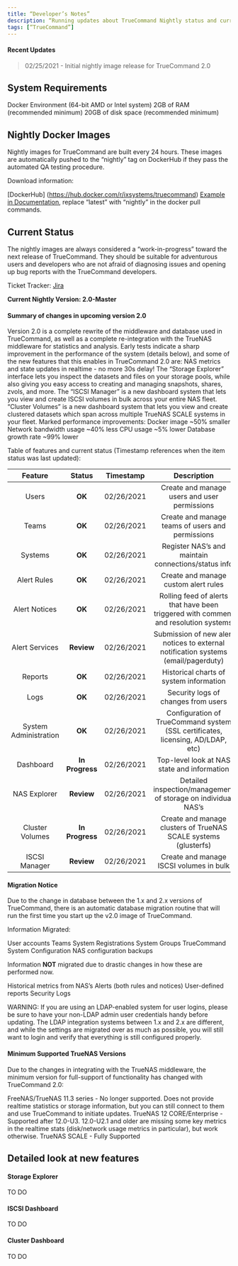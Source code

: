 ```yaml
---
title: “Developer’s Notes”
description: “Running updates about TrueCommand Nightly status and current issues.”
tags: [“TrueCommand”]
---
```


#### Recent Updates
> 02/25/2021 - Initial nightly image release for TrueCommand 2.0

## System Requirements

Docker Environment (64-bit AMD or Intel system)
2GB of RAM (recommended minimum)
20GB of disk space (recommended minimum)

## Nightly Docker Images

Nightly images for TrueCommand are built every 24 hours. These images are automatically pushed to the “nightly” tag on DockerHub if they pass the automated QA testing procedure.

Download information:

[DockerHub] (https://hub.docker.com/r/ixsystems/truecommand)
[Example in Documentation](https://www.truenas.com/docs/truecommand/installupdate/install/), replace “latest” with “nightly” in the docker pull commands.

## Current Status

The nightly images are always considered a “work-in-progress” toward the next release of TrueCommand. They should be suitable for adventurous users and developers who are not afraid of diagnosing issues and opening up bug reports with the TrueCommand developers.

Ticket Tracker: [Jira](https://jira.ixsystems.com/projects/TC)

**Current Nightly Version: 2.0-Master**

#### Summary of changes in upcoming version 2.0

Version 2.0 is a complete rewrite of the middleware and database used in TrueCommand, as well as a complete re-integration with the TrueNAS middleware for statistics and analysis. Early tests indicate a sharp improvement in the performance of the system (details below), and some of the new features that this enables in TrueCommand 2.0 are:
NAS metrics and state updates in realtime - no more 30s delay!
The “Storage Explorer” interface lets you inspect the datasets and files on your storage pools, while also giving you easy access to creating and managing snapshots, shares, zvols, and more.
The “ISCSI Manager” is a new dashboard system that lets you view and create ISCSI volumes in bulk across your entire NAS fleet.
“Cluster Volumes” is a new dashboard system that lets you view and create clustered datasets which span  across multiple TrueNAS SCALE systems in your fleet.
Marked performance improvements:
Docker image ~50% smaller
Network bandwidth usage ~40% less
CPU usage ~5% lower
Database growth rate ~99% lower

Table of features and current status (Timestamp references when the item status was last updated):

| Feature | Status | Timestamp | Description |
|:---:|:---:|:---:|:---:|
|Users | **OK** | 02/26/2021 | Create and manage users and user permissions|
|Teams| **OK** | 02/26/2021 | Create and manage teams of users and permissions|
|Systems| **OK** | 02/26/2021 | Register NAS’s and maintain connections/status info |
|Alert Rules|**OK**|02/26/2021 | Create and manage custom alert rules |
|Alert Notices| **OK** | 02/26/2021|Rolling feed of alerts that have been triggered with comment and resolution systems|
|Alert Services| **Review** | 02/26/2021| Submission of new alert notices to external notification systems (email/pagerduty)|
|Reports|**OK**|02/26/2021| Historical charts of system information |
|Logs|**OK**|02/26/2021| Security logs of changes from users |
|System Administration|**OK**|02/26/2021| Configuration of TrueCommand system (SSL certificates, licensing, AD/LDAP, etc)|
|Dashboard|**In Progress**|02/26/2021|Top-level look at NAS state and information|
|NAS Explorer|**Review**|02/26/2021| Detailed inspection/management of storage on individual NAS’s|
|Cluster Volumes|**In Progress**|02/26/2021|Create and manage clusters of TrueNAS SCALE systems (glusterfs)|
|ISCSI Manager|**Review**|02/26/2021|Create and manage ISCSI volumes in bulk|

#### Migration Notice
Due to the change in database between the 1.x and 2.x versions of TrueCommand, there is an automatic database migration routine that will run the first time you start up the v2.0 image of TrueCommand. 

Information Migrated:


User accounts
Teams
System Registrations
System Groups
TrueCommand System Configuration
NAS configuration backups

Information **NOT** migrated due to drastic changes in how these are performed now.

Historical metrics from NAS’s
Alerts (both rules and notices)
User-defined reports
Security Logs

WARNING: If you are using an LDAP-enabled system for user logins, please be sure to have your non-LDAP admin user credentials handy before updating. The LDAP integration systems between 1.x and 2.x are different, and while the settings are migrated over as much as possible, you will still want to login and verify that everything is still configured properly.

#### Minimum Supported TrueNAS Versions
Due to the changes in integrating with the TrueNAS middleware, the minimum version for full-support of functionality has changed with TrueCommand 2.0:

FreeNAS/TrueNAS 11.3 series - No longer supported. Does not provide realtime statistics or storage information, but you can still connect to them and use TrueCommand to initiate updates.
TrueNAS 12 CORE/Enterprise - Supported after 12.0-U3. 12.0-U2.1 and older are missing some key metrics in the realtime stats (disk/network usage metrics in particular), but work otherwise.
TrueNAS SCALE - Fully Supported

## Detailed look at new features

#### Storage Explorer
TO DO

#### ISCSI Dashboard
TO DO

#### Cluster Dashboard
TO DO
